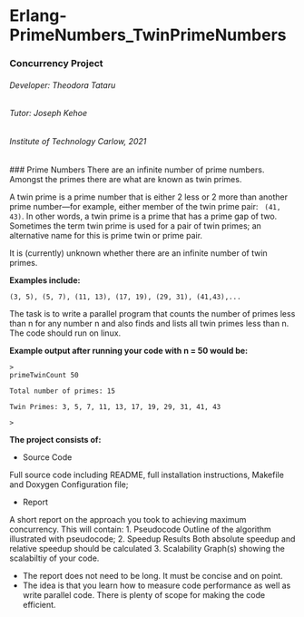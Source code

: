 # Erlang-PrimeNumbers_TwinPrimeNumbers

### Concurrency Project
<h6>Developer: Theodora Tataru </h6>
<h6>Tutor: Joseph Kehoe </h6>
<h6>Institute of Technology Carlow, 2021 </h6>
### Prime Numbers
There are an infinite number of prime numbers. Amongst the primes there are what are known as twin primes.

A twin prime is a prime number that is either 2 less or 2 more than another prime number—for example, either member of the twin prime pair: ``` (41, 43)```. In other words, a twin prime is a prime that has a prime gap of two. Sometimes the term twin prime is used for a pair of twin primes; an alternative name for this is prime twin or prime pair.

It is (currently) unknown whether there are an infinite number of twin primes. 

<b>Examples include: </b> 
```code
(3, 5), (5, 7), (11, 13), (17, 19), (29, 31), (41,43),... 
```

The task is to write a parallel program that counts the number of primes less than n for any number n and also finds and lists all twin primes less than n. The code should run on linux.

<b>Example output after running your code with n = 50 would be: </b>

```code
>
primeTwinCount 50

Total number of primes: 15

Twin Primes: 3, 5, 7, 11, 13, 17, 19, 29, 31, 41, 43

>
```

<b>The project consists of: </b>

- Source Code 

Full source code including README, full installation instructions, Makefile and Doxygen Configuration file;
 - Report 
 
 A short report on the approach you took to achieving maximum concurrency. This will contain:
    1. Pseudocode Outline of the algorithm illustrated with pseudocode;
    2. Speedup Results Both absolute speedup and relative speedup should be calculated
    3. Scalability Graph(s) showing the scalabiltiy of your code.
- The report does not need to be long. It must be concise and on point.
- The idea is that you learn how to measure code performance as well as write parallel code. There is plenty of scope for making the code efficient.
